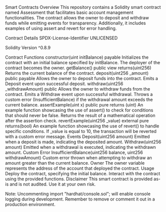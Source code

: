 Smart Contracts
Overview
This repository contains a Solidity smart contract named Assessment that facilitates basic account management functionalities. The contract allows the owner to deposit and withdraw funds while emitting events for transparency. Additionally, it includes examples of using assert and revert for error handling.

Contract Details
SPDX-License-Identifier
UNLICENSED

Solidity Version
^0.8.9

Contract Functions
constructor(uint initBalance) payable
Initializes the contract with an initial balance specified by initBalance.
The deployer of the contract becomes the owner.
getBalance() public view returns(uint256)
Returns the current balance of the contract.
deposit(uint256 _amount) public payable
Allows the owner to deposit funds into the contract.
Emits a Deposit event upon successful deposit.
withdraw(uint256 _withdrawAmount) public
Allows the owner to withdraw funds from the contract.
Emits a Withdraw event upon successful withdrawal.
Throws a custom error (InsufficientBalance) if the withdrawal amount exceeds the current balance.
assertExample(uint x) public pure returns (uint)
An example function showcasing the use of assert() to check for conditions that should never be false.
Returns the result of a mathematical operation after the assertion check.
revertExample(uint256 _value) external pure returns(bool)
An example function showcasing the use of revert() to handle specific conditions.
If _value is equal to 10, the transaction will be reverted with a custom error message.
Events
Deposit(uint256 amount)
Emitted when a deposit is made, indicating the deposited amount.
Withdraw(uint256 amount)
Emitted when a withdrawal is executed, indicating the withdrawn amount.
Custom Error
InsufficientBalance(uint256 balance, uint256 withdrawAmount)
Custom error thrown when attempting to withdraw an amount greater than the current balance.
Owner
The owner variable represents the address of the account that deployed the contract.
Usage
Deploy the contract, specifying the initial balance.
Interact with the contract using the provided functions.
Disclaimer
This smart contract is provided as-is and is not audited. Use it at your own risk.

Note: Uncommenting import "hardhat/console.sol"; will enable console logging during development. Remember to remove or comment it out in a production environment.
